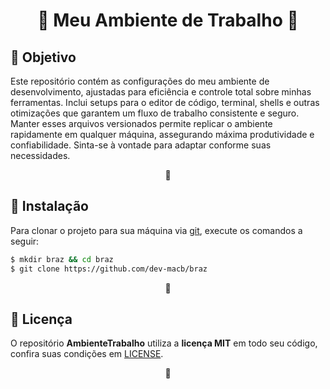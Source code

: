 <h1 align="center">🔷 Meu Ambiente de Trabalho 🔷</h1>


<h2 id="objetivo">🎯 Objetivo</h2>
<p>
    Este repositório contém as configurações do meu ambiente de desenvolvimento, 
    ajustadas para eficiência e controle total sobre minhas ferramentas. Inclui 
    setups para o editor de código, terminal, shells e outras otimizações que 
    garantem um fluxo de trabalho consistente e seguro. Manter esses arquivos 
    versionados permite replicar o ambiente rapidamente em qualquer máquina, 
    assegurando máxima produtividade e confiabilidade. Sinta-se à vontade para 
    adaptar conforme suas necessidades.
</p>
<p align="center">🔷</p>


<h2 id="instalação">🔧 Instalação</h2>
<p>
    Para clonar o projeto para sua máquina via <a target="_blank" href="https://git-scm.com/">git</a>, execute os comandos a seguir:
</p>

```bash
$ mkdir braz && cd braz
$ git clone https://github.com/dev-macb/braz
```
<p align="center">🔷</p>


<h2 id="licença">📄 Licença</h2>
<p>
    O repositório <strong>AmbienteTrabalho</strong> utiliza a <strong>licença MIT</strong> em todo seu código, confira suas condições em <a href="https://github.com/dev-macb/ambiente-trabalho/blob/main/LICENSE">LICENSE</a>.
</p>
<p align="center">🔷</p>
